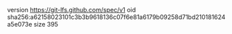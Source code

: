 version https://git-lfs.github.com/spec/v1
oid sha256:a62158023101c3b3b9618136c07f6e81a6179b09258d71bd210181624a5e073e
size 395
